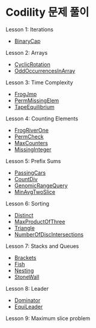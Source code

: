 # Codility 문제 풀이

Lesson 1: Iterations
- [BinaryCap](https://github.com/yoohyebin/swift/blob/main/Codility/Easy/BinaryGap.swift)

Lesson 2: Arrays
- [CyclicRotation](https://github.com/yoohyebin/swift/blob/main/Codility/Easy/CyclicRotation.swift)
- [OddOccurrencesInArray](https://github.com/yoohyebin/swift/blob/main/Codility/Easy/OddOccurrencesInArray.swift)

Lesson 3: Time Complexity
- [FrogJmp](https://github.com/yoohyebin/swift/blob/main/Codility/Easy/FrogJmp.swift)
- [PermMissingElem](https://github.com/yoohyebin/swift/blob/main/Codility/Easy/PermMissingElem.swift)
- [TapeEquilibrium](https://github.com/yoohyebin/swift/blob/main/Codility/Easy/TapeEquilibrium.swift)

Lesson 4: Counting Elements
- [FrogRiverOne](https://github.com/yoohyebin/swift/blob/main/Codility/Easy/FrogRiverOne.swift)
- [PermCheck](https://github.com/yoohyebin/swift/blob/main/Codility/Easy/PermCheck.swift)
- [MaxCounters](https://github.com/yoohyebin/swift/blob/main/Codility/Medium/MaxCounters.swift)
- [MissingInteger](https://github.com/yoohyebin/swift/blob/main/Codility/Medium/MissingInteger.swift)

Lesson 5: Prefix Sums
- [PassingCars](https://github.com/yoohyebin/swift/blob/main/Codility/Easy/PassingCars.swift)
- [CountDiv](https://github.com/yoohyebin/swift/blob/main/Codility/Medium/CountDiv.swift)
- [GenomicRangeQuery](https://github.com/yoohyebin/swift/blob/main/Codility/Medium/GenomicRangeQuery.swift)
- [MinAvgTwoSlice](https://github.com/yoohyebin/swift/blob/main/Codility/Medium/MinAvgTwoSlice.swift)

Lesson 6: Sorting
- [Distinct](https://github.com/yoohyebin/swift/blob/main/Codility/Easy/Distinct.swift)
- [MaxProductOfThree](https://github.com/yoohyebin/swift/blob/main/Codility/Easy/MaxProductOfThree.swift)
- [Triangle](https://github.com/yoohyebin/swift/blob/main/Codility/Easy/Triangle.swift)
- [NumberOfDiscIntersections](https://github.com/yoohyebin/swift/blob/main/Codility/Medium/NumberOfDiscIntersections.swift)

Lesson 7: Stacks and Queues
- [Brackets](https://github.com/yoohyebin/swift/blob/main/Codility/Easy/Brackets.swift)
- [Fish](https://github.com/yoohyebin/swift/blob/main/Codility/Easy/Fish.swift)
- [Nesting](https://github.com/yoohyebin/swift/blob/main/Codility/Easy/Nesting.swift)
- [StoneWall](https://github.com/yoohyebin/swift/blob/main/Codility/Easy/StoneWall.swift)

Lesson 8: Leader
- [Dominator](https://github.com/yoohyebin/swift/blob/main/Codility/Easy/Dominator.swift)
- [EquiLeader](https://github.com/yoohyebin/swift/blob/main/Codility/Easy/EquiLeader.swift)

Lesson 9: Maximum slice problem
